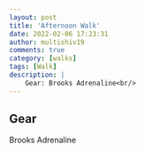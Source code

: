 ```yaml
---
layout: post
title: 'Afternoon Walk'
date: 2022-02-06 17:23:31
author: multishiv19
comments: true
category: [walks]
tags: [Walk]
description: |
    Gear: Brooks Adrenaline<br/>
---
```


## Gear
Brooks Adrenaline



<div width='100%' class='strava-embed-placeholder' data-embed-type='activity' data-embed-id='6638370620'></div>
<script src='https://strava-embeds.com/embed.js'></script>
